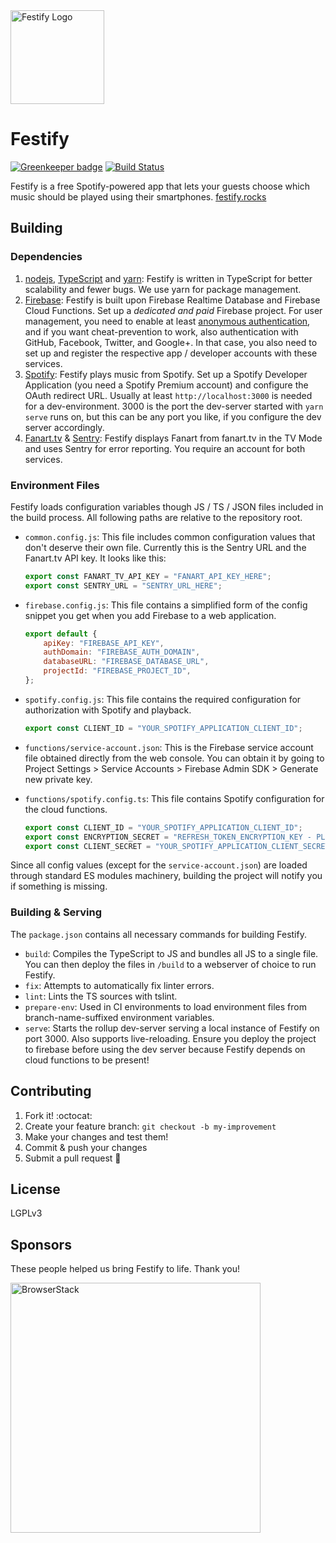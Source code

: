 <a href="https://festify.rocks/">
    <img title="Festify Logo" height="150" src="https://festify.rocks/img/festify-logo.svg">
</a>

# Festify

[![Greenkeeper badge](https://badges.greenkeeper.io/Festify/app.svg)](https://greenkeeper.io/) [![Build Status](https://travis-ci.org/Festify/app.svg?branch=develop)](https://travis-ci.org/Festify/app)

Festify is a free Spotify-powered app that lets your guests choose which music should be played using their smartphones. [festify.rocks](https://festify.rocks/)

## Building

### Dependencies

1. [nodejs](https://nodejs.org), [TypeScript](https://typescriptlang.org) and [yarn](https://yarnpkg.com): Festify is written in TypeScript for better scalability and fewer bugs. We use yarn for package management.
1. [Firebase](https://firebase.google.com): Festify is built upon Firebase Realtime Database and Firebase Cloud Functions. Set up a _dedicated and paid_ Firebase project. For user management, you need to enable at least [anonymous authentication](https://firebase.google.com/docs/auth/web/anonymous-auth), and if you want cheat-prevention to work, also authentication with GitHub, Facebook, Twitter, and Google+. In that case, you also need to set up and register the respective app / developer accounts with these services.
1. [Spotify](https://beta.developer.spotify.com/): Festify plays music from Spotify. Set up a Spotify Developer Application (you need a Spotify Premium account) and configure the OAuth redirect URL. Usually at least `http://localhost:3000` is needed for a dev-environment. 3000 is the port the dev-server started with `yarn serve` runs on, but this can be any port you like, if you configure the dev server accordingly.
1. [Fanart.tv](https://fanart.tv) & [Sentry](https://sentry.io): Festify displays Fanart from fanart.tv in the TV Mode and uses Sentry for error reporting. You require an account for both services.

### Environment Files

Festify loads configuration variables though JS / TS / JSON files included in the build process. All following paths are relative to the repository root.

- `common.config.js`: This file includes common configuration values that don't deserve their own file. Currently this is the Sentry URL and the Fanart.tv API key. It looks like this:
    ```js
    export const FANART_TV_API_KEY = "FANART_API_KEY_HERE";
    export const SENTRY_URL = "SENTRY_URL_HERE";
    ```

- `firebase.config.js`: This file contains a simplified form of the config snippet you get when you add Firebase to a web application.
    ```js
    export default {
        apiKey: "FIREBASE_API_KEY",
        authDomain: "FIREBASE_AUTH_DOMAIN",
        databaseURL: "FIREBASE_DATABASE_URL",
        projectId: "FIREBASE_PROJECT_ID",
    };
    ```

- `spotify.config.js`: This file contains the required configuration for authorization with Spotify and playback.
    ```js
    export const CLIENT_ID = "YOUR_SPOTIFY_APPLICATION_CLIENT_ID";
    ```

- `functions/service-account.json`: This is the Firebase service account file obtained directly from the web console. You can obtain it by going to Project Settings > Service Accounts > Firebase Admin SDK > Generate new private key.

- `functions/spotify.config.ts`: This file contains Spotify configuration for the cloud functions.
    ```ts
    export const CLIENT_ID = "YOUR_SPOTIFY_APPLICATION_CLIENT_ID";
    export const ENCRYPTION_SECRET = "REFRESH_TOKEN_ENCRYPTION_KEY - PLEASE GENERATE";
    export const CLIENT_SECRET = "YOUR_SPOTIFY_APPLICATION_CLIENT_SECRET";
    ```

Since all config values (except for the `service-account.json`) are loaded through standard ES modules machinery, building the project will notify you if something is missing.

### Building & Serving

The `package.json` contains all necessary commands for building Festify.
- `build`<a name="build-festify"></a>: Compiles the TypeScript to JS and bundles all JS to a single file. You can then deploy the files in `/build` to a webserver of choice to run Festify.
- `fix`: Attempts to automatically fix linter errors.
- `lint`: Lints the TS sources with tslint.
- `prepare-env`: Used in CI environments to load environment files from branch-name-suffixed environment variables.
- `serve`: Starts the rollup dev-server serving a local instance of Festify on port 3000. Also supports live-reloading. Ensure you deploy the project to firebase before using the dev server because Festify depends on cloud functions to be present!

## Contributing

1. Fork it! :octocat:
1. Create your feature branch: `git checkout -b my-improvement`
1. Make your changes and test them!
1. Commit & push your changes
1. Submit a pull request :rocket:

## License

LGPLv3

## Sponsors

These people helped us bring Festify to life. Thank you!

<a href="https://browserstack.com/"><img title="BrowserStack" src="https://festify.rocks/img/sponsors/browserstack.svg" width="400"></a>
